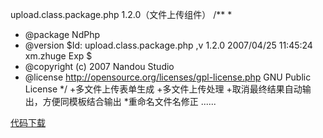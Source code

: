 <!--
author: admin
date: 2007-04-25
title: upload.class.package.php 1.2.0（文件上传组件）
tags: 
category: PHP基础应用,暂未分类
status: publish
summary: upload.class.package.php 1.2.0（文件上传组件）/** ** @package NdPhp* @version $Id: upload.class.package.php ,v 1.2.0 2007/04/25 11:45:24 xm.zhuge Ex
-->

upload.class.package.php 1.2.0（文件上传组件）
/** 
*
* @package NdPhp
* @version $Id: upload.class.package.php ,v 1.2.0 2007/04/25 11:45:24 xm.zhuge Exp $
* @copyright (c) 2007 Nandou Studio
* @license http://opensource.org/licenses/gpl-license.php GNU Public License 
*/
+多文件上传表单生成
+多文件上传处理
+取消最终结果自动输出，方便同模板结合输出
*重命名文件名修正
......

<a href='http://www.nd21.com/blog/wp-content/uploads/2009/07/1177472727_0.rar'>代码下载</a>